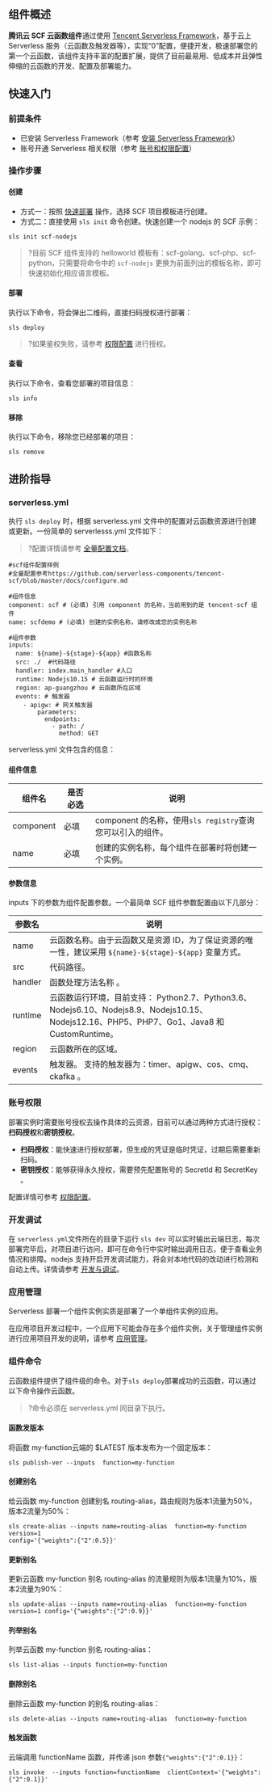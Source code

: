 ## 组件概述

**腾讯云 SCF 云函数组件**通过使用 [Tencent Serverless Framework](https://github.com/serverless/components/tree/cloud)，基于云上 Serverless 服务（云函数及触发器等），实现“0”配置，便捷开发，极速部署您的第一个云函数，该组件支持丰富的配置扩展，提供了目前最易用、低成本并且弹性伸缩的云函数的开发、配置及部署能力。


## 快速入门

### 前提条件

- 已安装 Serverless Framework（参考 [安装 Serverless Framework](https://cloud.tencent.com/document/product/1154/42990)）
- 账号开通 Serverless 相关权限（参考 [账号和权限配置](https://cloud.tencent.com/document/product/1154/43006)）


### 操作步骤

#### 创建
- 方式一：按照 [快速部署](https://cloud.tencent.com/document/product/1154/41775) 操作，选择 SCF 项目模板进行创建。
- 方式二：直接使用 `sls init` 命令创建。快速创建一个 nodejs 的 SCF 示例：
```
sls init scf-nodejs
```
>?目前 SCF 组件支持的 helloworld 模板有：scf-golang、scf-php、scf-python，只需要将命令中的 `scf-nodejs` 更换为前面列出的模板名称，即可快速初始化相应语言模板。

#### 部署
执行以下命令，将会弹出二维码，直接扫码授权进行部署：
```
sls deploy
```
>?如果鉴权失败，请参考 [权限配置](https://cloud.tencent.com/document/product/1154/43006) 进行授权。


#### 查看
执行以下命令，查看您部署的项目信息：
```
sls info
```

#### 移除
执行以下命令，移除您已经部署的项目：
```
sls remove
```



## 进阶指导
### serverless.yml
执行 `sls deploy` 时，根据 serverless.yml 文件中的配置对云函数资源进行创建或更新。一份简单的 serverlesss.yml 文件如下：
>?配置详情请参考 [全量配置文档](https://github.com/serverless-components/tencent-scf/blob/master/docs/configure.md)。

```
#scf组件配置样例
#全量配置参考https://github.com/serverless-components/tencent-scf/blob/master/docs/configure.md

#组件信息
component: scf # (必填) 引用 component 的名称，当前用到的是 tencent-scf 组件
name: scfdemo # (必填) 创建的实例名称，请修改成您的实例名称

#组件参数
inputs:
  name: ${name}-${stage}-${app} #函数名称
  src: ./  #代码路径
  handler: index.main_handler #入口
  runtime: Nodejs10.15 # 云函数运行时的环境
  region: ap-guangzhou # 云函数所在区域
  events: # 触发器
    - apigw: # 网关触发器
        parameters:
          endpoints:
            - path: /
              method: GET
```

serverless.yml 文件包含的信息：

#### 组件信息

|组件名| 是否必选| 说明 |
|---------|---------|---------|
| component | 必填 | component 的名称，使用`sls registry`查询您可以引入的组件。  |
| name | 必填 | 创建的实例名称，每个组件在部署时将创建一个实例。  |


#### 参数信息
inputs 下的参数为组件配置参数。一个最简单 SCF 组件参数配置由以下几部分：

| 参数名 | 说明 |
|---------|---------|
| name |  云函数名称。由于云函数又是资源 ID，为了保证资源的唯一性，建议采用 `${name}-${stage}-${app}` 变量方式。  |
| src |   代码路径。|
| handler |  函数处理方法名称 。|
| runtime |  云函数运行环境，目前支持： Python2.7、Python3.6、Nodejs6.10、Nodejs8.9、Nodejs10.15、Nodejs12.16、PHP5、PHP7、Go1、Java8 和 CustomRuntime。|
| region |   云函数所在的区域。|
| events |   触发器。  支持的触发器为：timer、apigw、cos、cmq、ckafka 。|




### 账号权限
部署实例时需要账号授权去操作具体的云资源，目前可以通过两种方式进行授权：**扫码授权**和**密钥授权**。

- **扫码授权**：能快速进行授权部署，但生成的凭证是临时凭证，过期后需要重新扫码。
- **密钥授权**：能够获得永久授权，需要预先配置账号的 SecretId 和 SecretKey 。

配置详情可参考 [权限配置](https://cloud.tencent.com/document/product/1154/43006)。



### 开发调试

在 `serverless.yml`文件所在的目录下运行 `sls dev` 可以实时输出云端日志，每次部署完毕后，对项目进行访问，即可在命令行中实时输出调用日志，便于查看业务情况和排障。nodejs 支持开启开发调试能力，将会对本地代码的改动进行检测和自动上传。详情请参考 [开发与调试](https://cloud.tencent.com/document/product/1154/43220)。



### 应用管理
Serverless 部署一个组件实例实质是部署了一个单组件实例的应用。

在应用项目开发过程中，一个应用下可能会存在多个组件实例，关于管理组件实例进行应用项目开发的说明，请参考 [应用管理](https://cloud.tencent.com/document/product/1154/48261)。



### 组件命令

云函数组件提供了组件级的命令。对于`sls deploy`部署成功的云函数，可以通过以下命令操作云函数。

>?命令必须在 serverless.yml 同目录下执行。

#### 函数发版本
将函数 my-function云端的 $LATEST 版本发布为一个固定版本：
```
sls publish-ver --inputs  function=my-function
```

#### 创建别名
给云函数 my-function 创建别名 routing-alias，路由规则为版本1流量为50%，版本2流量为50%：
```
sls create-alias --inputs name=routing-alias  function=my-function  version=1  
config='{"weights":{"2":0.5}}'
```

#### 更新别名
更新云函数 my-function 别名 routing-alias 的流量规则为版本1流量为10%，版本2流量为90%：
```
sls update-alias --inputs name=routing-alias  function=my-function  version=1 config='{"weights":{"2":0.9}}'
```

#### 列举别名
列举云函数 my-function 别名 routing-alias：
```
sls list-alias --inputs function=my-function
```

#### 删除别名
删除云函数 my-function 的别名 routing-alias：
```
sls delete-alias --inputs name=routing-alias  function=my-function
```

#### 触发函数
云端调用 functionName 函数，并传递 json 参数`{"weights":{"2":0.1}}`：
```
sls invoke  --inputs function=functionName  clientContext='{"weights":{"2":0.1}}'
```

